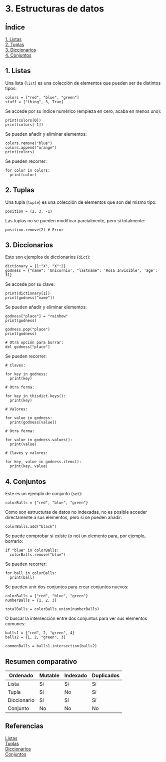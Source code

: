 # 3. Estructuras de datos

## Índice

[1. Listas](#1-listas)  
[2. Tuplas](#2-tuplas)  
[3. Diccionarios](#3-diccionarios)  
[4. Conjuntos](#4-conjuntos)

## 1. Listas

Una lista (`list`) es una colección de elementos que pueden ser de distintos tipos:

    colors = ["red", "blue", "green"]
    stuff = ["thing", 3, True]

Se accede por su índice numérico (empieza en cero, acaba en menos uno):

    print(colors[0])
    print(colors[-1])

Se pueden añadir y eliminar elementos:

    colors.remove("blue")
    colors.append("orange")
    print(colors)

Se pueden recorrer:

    for color in colors:
      print(color)

## 2. Tuplas

Una tupla (`tuple`) es una colección de elementos que son del mismo tipo:

    position = (2, 3, -1)

Las tuplas no se pueden modificar parcialmente, pero sí totalmente:

    position.remove(2) # Error

## 3. Diccionarios

Esto son ejemplos de diccionarios (`dict`):

    dictionary = {1:"X", "X":2}
    godness = {"name": 'Unicornio', "lastname": 'Rosa Invisible', 'age': 31}

Se accede por su clave:

    print(dictionary[1])
    print(godness["name"])

Se pueden añadir y eliminar elementos:

    godness["place"] = "rainbow"
    print(godness)

    godness.pop("place")
    print(godness)

    # Otra opción para borrar:
    del godness["place"]

Se pueden recorrer:

    # Claves:

    for key in godness:
      print(key)

    # Otra forma:

    for key in thisdict.keys():
      print(key)

    # Valores:

    for value in godness:
      print(godness[value])

    # Otra forma:

    for value in godness.values():
      print(value)

    # Claves y valores:

    for key, value in godness.items():
      print(key, value)

## 4. Conjuntos

Este es un ejemplo de conjunto (`set`):

    colorBalls = {"red", "blue", "green"}

Como son estructuras de datos no indexadas, no es posible acceder directamente a sus elementos, pero sí se pueden añadir:

    colorBalls.add("black")

Se puede comprobar si existe (o no) un elemento para, por ejemplo, borrarlo:

    if "blue" in colorBalls:
      colorBalls.remove("blue")

Se pueden recorrer:

    for ball in colorBalls:
      print(ball)

Se pueden unir dos conjuntos para crear conjuntos nuevos:

    colorBalls = {"red", "blue", "green"}
    numberBalls = {1, 2, 3}

    totalBalls = colorBalls.union(numberBalls)

O buscar la intersección entre dos conjuntos para ver sus elementos comunes:

    balls1 = {"red", 2, "green", 4}
    balls2 = {1, 2, "green", 3}

    commonBalls = balls1.intersection(balls2)

## Resumen comparativo

|Ordenado|Mutable|Indexado|Duplicados
-|-|-|-
Lista|Sí|Sí|Sí|Sí
Tupla|Sí|No|Sí|Sí
Diccionario|Sí|Sí|Sí|No
Conjunto|No|No|No|No

## Referencias

[Listas](https://www.w3schools.com/python/python_lists.asp)  
[Tuplas](https://www.w3schools.com/python/python_tuples.asp)  
[Diccionarios](https://www.w3schools.com/python/python_dictionaries.asp)  
[Conjuntos](https://www.w3schools.com/python/python_sets.asp)